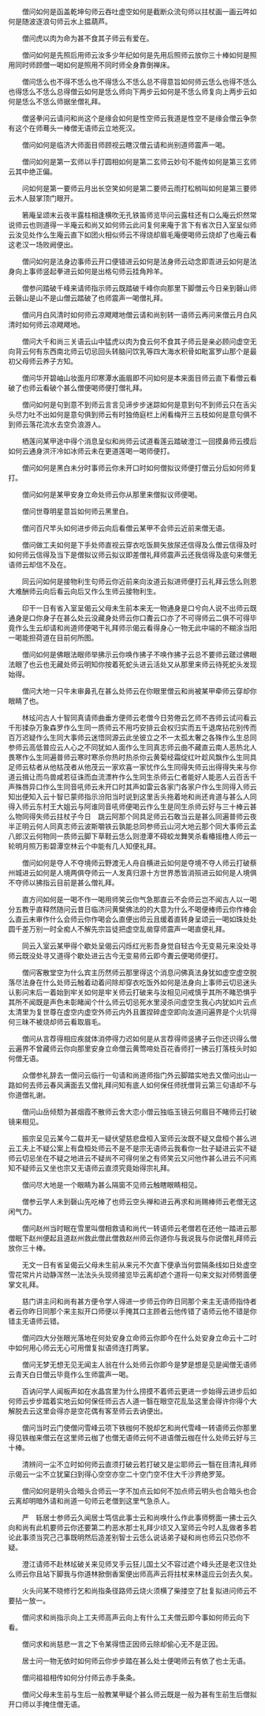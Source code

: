 <!-- { "loadSidebar": true } -->
　　僧问如何是函盖乾坤句师云吞吐虚空如何是截断众流句师以拄杖画一画云吽如何是随波逐浪句师云水上揾葫芦。

　　僧问虎以肉为命为甚不食其子师云有爱在。

　　僧问如何是先照后用师云汝多少年纪如何是先用后照师云放你三十棒如何是照用同时师顾僧一喝如何是照用不同时师全身靠倒禅床。

　　僧问恁么也不得不恁么也不得恁么不恁么总不得意旨如何师云恁么也得不恁么也得恁么不恁么总得僧云如何是恁么师向下两步云如何是不恁么师复向上两步云如何是恁么不恁么师据坐僧礼拜。

　　僧竖拳问云请问和尚这个是缘会如何是性空师云我道是性空不是缘会僧云争奈有这个在师蓦头一棒僧无语师云立地死汉。

　　僧问如何是临济大师面目师顾视云瞎汉僧云请和尚别道师震声一喝。

　　僧问如何是第一玄师以手打圆相如何是第二玄师云妙句不能传如何是第三玄师云其中绝正偏。

　　问如何是第一要师云月出长空笑如何是第二要师云雨打松梢叫如何是第三要师云木人鼓掌顶门眼开。

　　箬庵呈颂末云夜半露柱相逢横吹无孔铁笛师览毕问云露柱还有口么庵云炽然常说师云也则道得一半庵云和尚又如何师云此问复何来庵于言下有省次日入室呈似师云汝见处作么生庵云直下如团火相似师云不得烧却眉毛庵便喝师云烧却了也庵云看这老汉一场败阙便出。

　　僧问如何是法身边事师云开口便错进云如何是法身师云动念即乖进云如何是法身向上事师竖起拳进云如何是出格句师云挂角羚羊。

　　僧参问踏破千峰来请师指示师云既踏破千峰你向那里下脚僧云今日亲到磬山师云磬山是山不是山僧云踏破了也师震声一喝僧礼拜。

　　僧问月白风清时如何师云凉飕飕地僧云请和尚别转一语师云再问来僧云月白风清时如何师云凉飕飕地。

　　僧问大千和尚三关语云山中猛虎以肉为食云何不食其子师云是亲必顾问虚空无向背云何有东西南北师云切忌回头转脑问饮乳等四大海水积骨如毗富罗山那个是最初父母师云养子方知。

　　僧问华开碧岫山妆面月印寒潭水画眉即不问如何是本来面目师云直下看僧云看破了也师云看破个甚么僧便喝师便打僧礼拜。

　　僧问如何是句到意不到师云言言见谛步步迷踪如何是意到句不到师云只在舌尖头尽力吐不出如何是意句俱到师云有时独倚庭栏上闲看梅开三五枝如何是意句俱不到师云落花流水去空负浪游人。

　　栖莲问某甲途中得个消息呈似和尚师云试道看莲云踏破澄江一回摸鼻师云摸后如何云通身洪汗冷如冰师云未在更道莲喝一喝师便打。

　　僧问如何是黑白未分时事师云你未开口时如何僧拟议师便打僧云分后如何师复打。

　　僧问如何是某甲安身立命处师云你从那里来僧拟议师便喝。

　　僧问世尊明星意旨如何师云黑里白。

　　僧问百尺竿头如何进步师云向后看僧云某甲不会师云近前来僧无语。

　　僧问做工夫如何是下手处师直视云穿衣吃饭屙矢放尿还信得及么僧云信得及时如何师云信得及当下是僧拟议师云拟议即差僧礼拜师震声云还我信得及底句来僧无语师云却信不及在。

　　同云问如何是接物利生句师云你近前来向汝道云拟进师便打云礼拜云恁么则恩大难酬师云向后看云向后又作么生师云接物利生。

　　印干一日有省入室呈偈云父母未生前本来无一物通身是口兮向人说不出师云既通身是口你身子在甚么处云没藏身处师云你口聻云口亦了不可得师云二俱不可得毕竟作么生云却请和尚道师便喝干礼拜师示偈云看得身心一物无此中端的不糊涂当阳一喝能担荷道在目前何所图。

　　僧问如何是佛眼法眼师举拂示云你唤作拂子不唤作拂子云总不要师云蹉过佛眼法眼了也云也无藏处师云明知你按着死蛇头进云活处又从那里来师云待死蛇头发现始得。

　　僧问大地一只牛未审鼻孔在甚么处师云在你眼里僧云和尚被某甲牵师云穿却你眼睛了也。

　　林玹问古人十智同真请师曲垂方便师云老僧今日劳倦云乞师不吝师云试问看云千形揉杂万象森罗作么生同一质师云不用巧安排云会权归实而五千退席拈花别传而百万迟疑作么生同大事师云迷悟同源云此坐彼立之不一太孤太奢之各殊作么生总同参师云高低普应云人心之不同犹如人面作么生同真志师云曲不藏直云南人恶热北人畏寒作么生同遍普师云寒时寒杀你热时热杀你云黄菊经霜绽红叶趁风飘作么生同具足师云枯者从他枯茂者从他茂云一家欢喜一家忧作么生同得失师云出得得失来与你道云揖让而鸟兽咸若征诛而血流漂杵作么生同生杀师云仁者能好人能恶人云百舌千声殊唇异口作么生同音吼师云未开口时其声如雷云各家门各家户作么生同得入师云知出便知入云十智已蒙师指示汾阳当时说到这里舌头拖着地和尚还肯道与甚么人同得入师云东村王大姐云与阿谁同音吼师便喝云作么生是同生杀师云好与三十棒云甚么物同得失师云拄杖子今日　跳云阿那个同具足师云石敢当云是甚么同遍普师云夜半正明云何人同真志师云波斯嚼铁云孰能总同参师云山河大地云那个同大事师云孟八郎汉云何物同一质师云脚下草鞋云恁么则澄潭不碍蛟龙舞笑杀看椿摇橹人师云一轮明月照万影碧潭空林云个中能有几人知便礼拜。

　　僧问如何是夺人不夺境师云野渡无人舟自横进云如何是夺境不夺人师云打破蔡州城进云如何是人境两俱夺师云一人发真归源十方世界悉皆消殒进云如何是人境俱不夺师以拂指云目前是甚么僧礼拜。

　　直方问如何是一喝不作一喝用师笑云你气急那直云不会师云岂不闻古人以一喝分五教乎直释然随问云昔日临济问黄檗佛法的的大意为什么不喝便棒师云你作棒会么直云未审作什么会师云你作喝会么直便出师云且缓着直转身呈颂云一喝如珠处处圆千差万别一时全痴人不解先宗旨徒把虚空乱凿穿师震声一喝直便礼拜。

　　同云入室云某甲得个歇处呈偈云闪烁红光影吾身觉自轻古今无变易元来没处寻师云既没处寻又道得个歇处进云古今无变易师云即今聻云便喝师便打。

　　僧问客散堂空为什么宾主历然师云那里得这个消息问佛真法身犹如虚空虚空脱落尽法身在什么处师云触着动着问除却穿衣吃饭外如何是法身向上事师云切忌迷头认影问末后一着始到牢关如何是牢关师云打破来与汝相见问戒慎乎其所不睹恐惧乎其所不闻既是声色未彰睹闻个什么师云切忌死水里浸杀问虚空生我心内犹如片云点太清里为复世尊在虚空内虚空外师云内外且置捏碎虚空即向汝道问遍界是个火坑得何三昧不被烧却师云看取眉毛。

　　僧问从言荐得相应疾就体消停得力迟如何是从言荐得师竖拂子云你还识得么僧云遍界不曾藏师云你向那里安身立命僧云黄莺啼处百花香师打一拂云打落枝头时如何僧无语。

　　众僧参礼辞去一僧问云临行一句请和尚道师指门外云脚踏实地去又僧问出山一路如何去师云春风满面去又僧礼拜问知有底人如何保任师抚僧背云第三句语却不与你道僧礼谢。

　　僧问山岳倾颓为甚烟霞不散师云舍大恋小僧云独临玉镜云何眉目不睹师云打破镜来相见。

　　振宗呈见云某今二载并无一疑伏望慈悲盘桓入室师云汝既不疑又盘桓个甚么进云工夫上不疑公案上有盘桓处师云不是不是宗无语师云我看你一肚子疑进云实不疑师云切忌坐在不疑之地进云不疑尚不可得何坐之有师笑云又问他作甚么进云不问焉知不疑师云又坐也宗又无语师云直须究竟始得宗礼拜。

　　僧问尽大地是一个眼睛为甚么隔窗不见师云触瞎眼睛相见。

　　僧参云学人未到磬山先吃棒了也师云空头禅和进云再求和尚赐棒师云老僧无这闲气力。

　　僧问赵州当时眠在雪里叫僧相救请和尚代一转语师云老僧若在还他一踏进云那僧眠下赵州便起且道赵州救此僧此僧救赵州师云你道你与我说我与你说僧礼拜师云放你三十棒。

　　无文一日有省呈偈云父母未生前从来元不欠直下便承当何尝隔条线如日处虚空雪花常片片动静浑然一法法头头现师接览毕云离却遮个道将一句来文拟对师劈面便掌文礼拜。

　　慈门讲主问和尚有甚方便令学人得进一步师云你昨日同那个来主无语师指侍者者云你昨日同那个来主拟开口师便以手掩其口主顾者云他传错了语师云他不错是你错主无语师云错。

　　僧问四大分张眼光落地在何处安身立命师云你即今在什么处安身立命云十二时中如何用心师云无心可用僧复拟语师连打两掌。

　　僧问无梦无想无见无闻主人翁在什么处师云你即今是梦是想是见是闻僧无语师云青天白日僧云毕竟作么生师震声一喝。

　　百讷问学人闻板声如在水晶宫里为什么捞摸不着师云更进一步始得云进步后如何师云步步踏着实地云如何保任师云古人道一翳在眼空花乱坠这里会得许你得个大解脱去云这里会得亦是空花偶有客至师云去讷便出。

　　僧问当时云门使僧问雪峰云项下铁枷何不脱却乞和尚代雪峰一转语师云你那里得见铁枷来僧云在这里师云枷了也僧无语师云何不进语僧云枷在什么处师云好与三十棒。

　　清辨问一尘不立时如何师云直须打破云若打破又是尘耶师云一翳在目清礼拜师示偈云一尘不立犹窠臼到得心空空亦空二十空门空不住大千沙界绝罗笼。

　　僧问如何是明头合暗头合师云一字不加点云如何不加点师云明头也合暗头也合云离却明暗外请和尚道一句师云老僧到这里气急杀人。

　　严　轹居士参师云久闻居士笃信此事士云和尚唤什么作此事师劈面一拂士云久向和尚有此机要师云你还要第二杓恶水那士礼拜少顷又入室师云今时人乱做者多若论此事须当究己己事既明然后造差别智士云恁么说话弟子疑和尚也师云只恐你不疑。

　　澄江请师不赴林玹破关来见师叉手云狂儿国土父不容过遮个峰头还是老汉住处么师云你且站下脚我与你道林掀倒香案便出师高声云将拄杖来林遥应云剑去久矣。

　　火头问某不晓修行乞和尚指条径路师云烧火须横了柴搂空了肚复拟进问师云不要拈一放一。

　　僧问求和尚指示向上工夫师高声云向上有什么工夫僧云即今事如何师云向下看。

　　僧问求和尚慈悲一言之下令某得悟正因师云除却偷心无不是正因。

　　居士问一物无依时如何师云你步步踏在甚么处士便喝师云有依了也士无语。

　　僧问祖祖相传如何分付师云赤手条条。

　　僧问父母未生前与生后一般教某甲疑个甚么师云既是一般为甚有生前生后僧拟开口师以手掩住僧无语。

